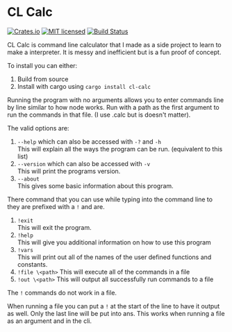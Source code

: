 # CL Calc

[![Crates.io][crates-badge]][crates-url]
[![MIT licensed][mit-badge]][mit-url]
[![Build Status][actions-badge]][actions-url]

[crates-badge]: https://img.shields.io/crates/v/cl-calc.svg
[crates-url]: https://crates.io/crates/cl-calc
[mit-badge]: https://img.shields.io/badge/license-MIT-blue.svg
[mit-url]: https://github.com/tokio-rs/tokio/blob/master/LICENSE
[actions-badge]: https://github.com/TheDrJosh/cl-calc/workflows/Rust/badge.svg
[actions-url]: https://github.com/TheDrJosh/cl-calc/actions?query=branch%3Amaster

CL Calc is command line calculator that I made as a side project to learn to make a interpreter. It is messy and inefficient but is a fun proof of concept.

To install you can either:

1. Build from source
2. Install with cargo using `cargo install cl-calc`

Running the program with no arguments allows you to enter commands line by line similar to how node works. Run with a path as the first argument to run the commands in that file. (I use .calc but is doesn't matter).

The valid options are:

1. `--help` which can also be accessed with `-?` and `-h`\
This will explain all the ways the program can be run. (equivalent to this list)
2. `--version` which can also be accessed with `-v`\
This will print the programs version.
3. `--about`\
This gives some basic information about this program.

There command that you can use while typing into the command line to they are prefixed with a `!` and are.

1. `!exit`\
This will exit the program.
2. `!help`\
This will give you additional information on how to use this program
3. `!vars`\
This will print out all of the names of the user defined functions and constants.
4. `!file \<path>`
This will execute all of the commands in a file
5. `!out \<path>`
This will output all successfully run commands to a file

The `!` commands do not work in a file.

When running a file you can put a `!` at the start of the line to have it output as well. Only the last line will be put into ans. This works when running a file as an argument and in the cli.
